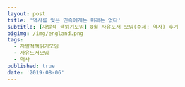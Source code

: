 ```yaml
---
layout: post
title: '역사를 잊은 민족에게는 미래는 없다'
subtitle: [자발적 책읽기모임] 8월 자유도서 모임(주제: 역사) 후기
bigimg: /img/england.png
tags:
  - 자발적책읽기모임
  - 자유도서모임
  - 역사
published: true
date: '2019-08-06'
---
```

